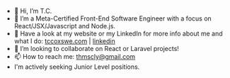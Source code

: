 - 👋 Hi, I’m T.C.
- 👀 I’m a Meta-Certified Front-End Software Engineer with a focus on React/JSX/Javascript and Node.js.
- 🌱 Have a look at my website or my LinkedIn for more info about me and what I do: [tccoxswe.com](https://tccoxswe.com/projects) | [linkedin](https://www.linkedin.com/in/thomas-tc-cox/)
- 💞️ I’m looking to collaborate on React or Laravel projects!
- 📫 How to reach me: thmscly@gmail.com
- I'm actively seeking Junior Level positions.

<!---
thmscly/thmscly is a ✨ special ✨ repository because its `README.md` (this file) appears on your GitHub profile.
You can click the Preview link to take a look at your changes.
--->

<!---
Pull request test
--->
